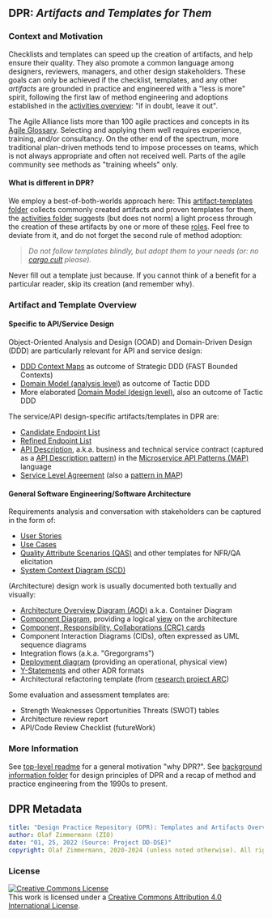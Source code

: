 
## DPR: *Artifacts and Templates for Them*

### Context and Motivation 

Checklists and templates can speed up the creation of artifacts, and help ensure their quality. They also promote a common language among designers, reviewers, managers, and other design stakeholders. These goals can only be achieved if the checklist, templates, and any other *artifacts* are grounded in practice and engineered with a "less is more" spirit, following the first law of method engineering and adoptions established in the [activities overview](../activities): "if in doubt, leave it out".

The Agile Alliance lists more than 100 agile practices and concepts in its [Agile Glossary](https://www.agilealliance.org/agile101/agile-glossary/). Selecting and applying them well requires experience, training, and/or consultancy. On the other end of the spectrum, more traditional plan-driven methods tend to impose processes on teams, which is not always appropriate and often not received well. Parts of the agile community <!--, for instance [Clean Agile](https://www.pearson.com/us/higher-education/program/Martin-Clean-Agile-Back-to-Basics/PGM2604771.html),--> see methods as "training wheels" only.

#### What is different in DPR? 
We employ a best-of-both-worlds approach here: This [artifact-templates folder](.) collects commonly created artifacts and proven templates for them, the [activities folder](../activities) suggests (but does not norm) a light process through the creation of these artifacts by one or more of these [roles](../roles). Feel free to deviate from it, and do not forget the second rule of method adoption: 

> *Do not follow templates blindly, but adopt them to your needs (or: no [cargo cult](https://en.wikipedia.org/wiki/Cargo_cult) please).*

Never fill out a template just because. If you cannot think of a benefit for a particular reader, skip its creation (and remember why).


### Artifact and Template Overview

<!-- TODO (v2) add simple miro diagram (with hyperlinks!) or table here -->

#### Specific to API/Service Design

Object-Oriented Analysis and Design (OOAD) and Domain-Driven Design (DDD) are particularly relevant for API and service design: 

* [DDD Context Maps](DPR-StrategicDDDContextMap.md) as outcome of Strategic DDD (FAST Bounded Contexts)
* [Domain Model (analysis level)](DPR-DomainModel.md) as outcome of Tactic DDD <!-- CE: 3x URI -->
* More elaborated [Domain Model (design level)](DPR-DomainModel.md), also an outcome of Tactic DDD

The service/API design-specific artifacts/templates in DPR are: 

* [Candidate Endpoint List](SDPR-CandidateEndpointList.md) 
* [Refined Endpoint List](SDPR-RefinedEndpointList.md)
* [API Description](SDPR-APIDescription.md), a.k.a. business and technical service contract (captured as a [API Description pattern](https://microservice-api-patterns.org/patterns/foundation/APIDescription)) in the [Microservice API Patterns (MAP)](https://microservice-api-patterns.org/) language 
* [Service Level Agreement](SDPR-ServiceLevelAgreement.md) (also a [pattern in MAP](https://microservice-api-patterns.org/patterns/quality/qualityManagementAndGovernance/ServiceLevelAgreement))

#### General Software Engineering/Software Architecture

Requirements analysis and conversation with stakeholders can be captured in the form of: 
<!-- to be described with the help of the template:-->

* [User Stories](DPR-UserStory.md)
* [Use Cases](DPR-UseCase.md)
* [Quality Attribute Scenarios (QAS)](DPR-QualityAttributeScenario.md) and other templates for NFR/QA elicitation <!-- quality stories, Sophisten, PLANGUAGE -->
* [System Context Diagram (SCD)](DPR-ContextDiagram.md)

(Architecture) design work is usually documented both textually and visually:

* [Architecture Overview Diagram (AOD)](DPR-OverviewDiagram.md) a.k.a. Container Diagram
* [Component Diagram](DPR-ComponentDiagram.md), providing a logical [view](https://www.ibm.com/developerworks/rational/library/08/0108_cooks-cripps-spaas/index.html) on the architecture <!-- The four views in C4 actually map to SCD, AOD/OML0, CML0, CML1) -->
* [Component, Responsibility, Collaborations (CRC) cards](DPR-CRCCard.md)
* Component Interaction Diagrams (CIDs), often expressed as UML sequence diagrams
* Integration flows (a.k.a. "Gregorgrams")
* [Deployment diagram](DPR-DeploymentDiagram.md) (providing an operational, physical view)
* [Y-Statements](DPR-ArchitecturalDecisionRecordYForm.md) and other ADR formats
* Architectural refactoring template (from [research project ARC](https://www.ost.ch/de/forschung-und-dienstleistungen/informatik/ifs-institut-fuer-software/labs/cloud-application-lab/architectural-refactoring-for-the-cloud-arc))

Some evaluation and assessment templates are:

* Strength Weaknesses Opportunities Threats (SWOT) tables
* Architecture review report
* API/Code Review Checklist (futureWork)


### More Information

See [top-level readme](../README.md) for a general motivation "why DPR?". See [background information folder](../background-information) for design principles of DPR and a recap of method and practice engineering from the 1990s to present.


## DPR Metadata

```yaml
title: "Design Practice Repository (DPR): Templates and Artifacts Overview"
author: Olaf Zimmermann (ZIO)
date: "01, 25, 2022 (Source: Project DD-DSE)"
copyright: Olaf Zimmermann, 2020-2024 (unless noted otherwise). All rights reserved.
```

### License

<a rel="license" href="http://creativecommons.org/licenses/by/4.0/"><img alt="Creative Commons License" style="border-width:0" src="https://i.creativecommons.org/l/by/4.0/88x31.png" /></a><br />This work is licensed under a <a rel="license" href="http://creativecommons.org/licenses/by/4.0/">Creative Commons Attribution 4.0 International License</a>.
